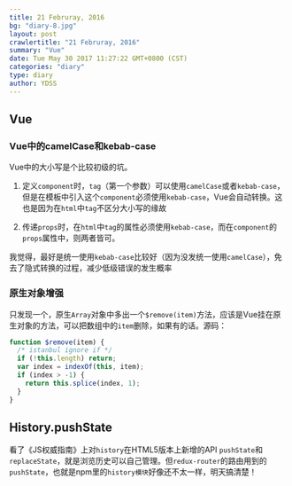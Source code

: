 ```yaml
---
title: 21 Februray, 2016
bg: "diary-8.jpg"
layout: post
crawlertitle: "21 Februray, 2016"
summary: "Vue"
date: Tue May 30 2017 11:27:22 GMT+0800 (CST)
categories: "diary"
type: diary
author: YDSS
---
```


## Vue

### Vue中的camelCase和kebab-case

Vue中的大小写是个比较初级的坑。

1.  定义`component`时，`tag`（第一个参数）可以使用`camelCase`或者`kebab-case`，但是在模板中引入这个`component`必须使用`kebab-case`，Vue会自动转换。这也是因为在`html`中`tag`不区分大小写的缘故

2. 传递`props`时，在`html`中`tag`的属性必须使用`kebab-case`，而在`component`的`props`属性中，则两者皆可。

我觉得，最好是统一使用`kebab-case`比较好（因为没发统一使用`camelCase`），免去了隐式转换的过程，减少低级错误的发生概率

### 原生对象增强

只发现一个，原生`Array`对象中多出一个`$remove(item)`方法，应该是Vue挂在原生对象的方法，可以把数组中的`item`删除，如果有的话。源码：

```js
function $remove(item) {
  /* istanbul ignore if */
  if (!this.length) return;
  var index = indexOf(this, item);
  if (index > -1) {
    return this.splice(index, 1);
  }
}
```

## History.pushState

看了《JS权威指南》上对`history`在HTML5版本上新增的API `pushState`和`replaceState`，就是浏览历史可以自己管理。但`redux-router`的路由用到的`pushState`，也就是npm里的`history模块`好像还不太一样，明天搞清楚！